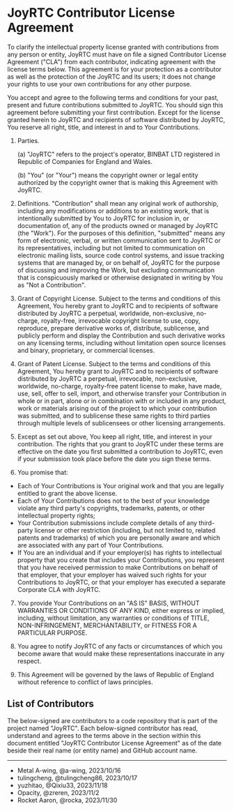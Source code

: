 # JoyRTC Contributor License Agreement

To clarify the intellectual property license granted with contributions from any person or entity, JoyRTC must have on file a signed Contributor License Agreement ("CLA") from each contributor, indicating agreement with the license terms below. This agreement is for your protection as a contributor as well as the protection of the JoyRTC and its users; it does not change your rights to use your own contributions for any other purpose.

You accept and agree to the following terms and conditions for your past, present and future contributions submitted to JoyRTC. You should sign this agreement before submitting your first contribution. Except for the license granted herein to JoyRTC and recipients of software distributed by JoyRTC, You reserve all right, title, and interest in and to Your Contributions.

1. Parties.

   (a) "JoyRTC" refers to the project's operator, BINBAT LTD registered in Republic of Companies for England and Wales.

   (b) "You" (or "Your") means the copyright owner or legal entity authorized by the copyright owner that is making this Agreement with JoyRTC.

2. Definitions. "Contribution" shall mean any original work of authorship, including any modifications or additions to an existing work, that is intentionally submitted by You to JoyRTC for inclusion in, or documentation of, any of the products owned or managed by JoyRTC (the "Work"). For the purposes of this definition, "submitted" means any form of electronic, verbal, or written communication sent to JoyRTC or its representatives, including but not limited to communication on electronic mailing lists, source code control systems, and issue tracking systems that are managed by, or on behalf of, JoyRTC for the purpose of discussing and improving the Work, but excluding communication that is conspicuously marked or otherwise designated in writing by You as "Not a Contribution".

3. Grant of Copyright License. Subject to the terms and conditions of this Agreement, You hereby grant to JoyRTC and to recipients of software distributed by JoyRTC a perpetual, worldwide, non-exclusive, no-charge, royalty-free, irrevocable copyright license to use, copy, reproduce, prepare derivative works of, distribute, sublicense, and publicly perform and display the Contribution and such derivative works on any licensing terms, including without limitation open source licenses and binary, proprietary, or commercial licenses.

4. Grant of Patent License. Subject to the terms and conditions of this Agreement, You hereby grant to JoyRTC and to recipients of software distributed by JoyRTC a perpetual, irrevocable, non-exclusive, worldwide, no-charge, royalty-free patent license to make, have made, use, sell, offer to sell, import, and otherwise transfer your Contribution in whole or in part, alone or in combination with or included in any product, work or materials arising out of the project to which your contribution was submitted, and to sublicense these same rights to third parties through multiple levels of sublicensees or other licensing arrangements.

5. Except as set out above, You keep all right, title, and interest in your contribution. The rights that you grant to JoyRTC under these terms are effective on the date you first submitted a contribution to JoyRTC, even if your submission took place before the date you sign these terms.

6. You promise that:

- Each of Your Contributions is Your original work and that you are legally entitled to grant the above license.
- Each of Your Contributions does not to the best of your knowledge violate any third party's copyrights, trademarks, patents, or other intellectual property rights;
- Your Contribution submissions include complete details of any third-party license or other restriction (including, but not limited to, related patents and trademarks) of which you are personally aware and which are associated with any part of Your Contributions.
- If You are an individual and if your employer(s) has rights to intellectual property that you create that includes your Contributions, you represent that you have received permission to make Contributions on behalf of that employer, that your employer has waived such rights for your Contributions to JoyRTC, or that your employer has executed a separate Corporate CLA with JoyRTC.

7. You provide Your Contributions on an "AS IS" BASIS, WITHOUT WARRANTIES OR CONDITIONS OF ANY KIND, either express or implied, including, without limitation, any warranties or conditions of TITLE, NON-INFRINGEMENT, MERCHANTABILITY, or FITNESS FOR A PARTICULAR PURPOSE.

8. You agree to notify JoyRTC of any facts or circumstances of which you become aware that would make these representations inaccurate in any respect.

9. This Agreement will be governed by the laws of Republic of England without reference to conflict of laws principles.

## List of Contributors

The below-signed are contributors to a code repository that is part of the project named "JoyRTC". Each below-signed contributor has read, understand and agrees to the terms above in the section within this document entitled "JoyRTC Contributor License Agreement" as of the date beside their real name (or entity name) and GitHub account name.

---

<!--
Example:

- Metal A-wing, @a-wing, 2023/10/16
-->

- Metal A-wing, @a-wing, 2023/10/16
- tulingcheng, @tulingcheng86, 2023/10/17
- yuzhitao, @Qixiu33, 2023/11/18
- Opacity, @zreren, 2023/11/2
- Rocket Aaron, @rocka, 2023/11/30
